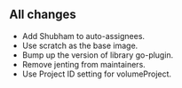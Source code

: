 ## All changes

- Add Shubham to auto-assignees.
- Use scratch as the base image.
- Bump up the version of library go-plugin.
- Remove jenting from maintainers.
- Use Project ID setting for volumeProject.